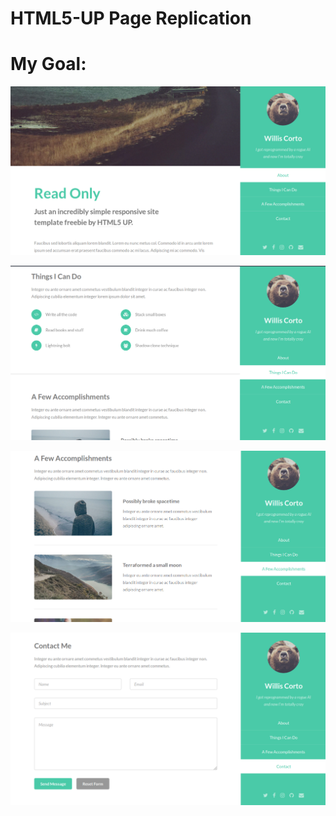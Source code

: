 # HTML5-UP Page Replication

# My Goal:

![](https://github.com/ginggk/html5-flex/blob/master/images/replicate-1.png)

![](https://github.com/ginggk/html5-flex/blob/master/images/replicate-2.png)

![](https://github.com/ginggk/html5-flex/blob/master/images/replication-3.png)

![](https://github.com/ginggk/html5-flex/blob/master/images/replication-4.png)

